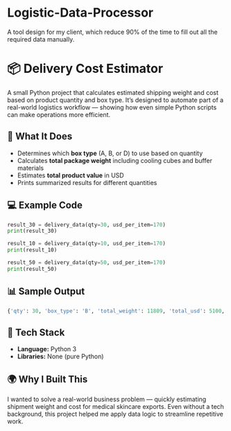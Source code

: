 # Logistic-Data-Processor
A tool design for my client, which reduce 90% of the time to fill out all the required data manually. 


# 📦 Delivery Cost Estimator

A small Python project that calculates estimated shipping weight and cost based on product quantity and box type.
It’s designed to automate part of a real-world logistics workflow — showing how even simple Python scripts can make operations more efficient.

## 🧠 What It Does

* Determines which **box type** (A, B, or D) to use based on quantity
* Calculates **total package weight** including cooling cubes and buffer materials
* Estimates **total product value** in USD
* Prints summarized results for different quantities

## 💻 Example Code

```python
result_30 = delivery_data(qty=30, usd_per_item=170)
print(result_30)

result_10 = delivery_data(qty=10, usd_per_item=170)
print(result_10)

result_50 = delivery_data(qty=50, usd_per_item=170)
print(result_50)
```

## 📊 Sample Output

```python
{'qty': 30, 'box_type': 'B', 'total_weight': 11809, 'total_usd': 5100, 'cooling_cubes': 6, 'net_weight': 10609}
```

## 🧩 Tech Stack

* **Language:** Python 3
* **Libraries:** None (pure Python)

## 🌍 Why I Built This

I wanted to solve a real-world business problem — quickly estimating shipment weight and cost for medical skincare exports.
Even without a tech background, this project helped me apply data logic to streamline repetitive work.

